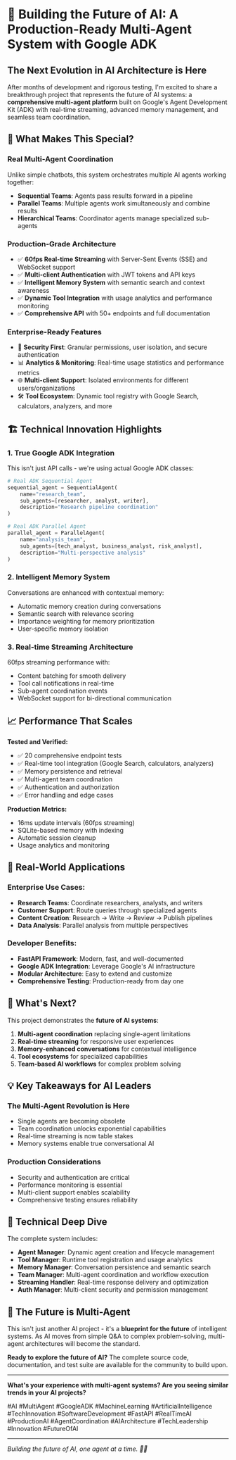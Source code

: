 # 🚀 Building the Future of AI: A Production-Ready Multi-Agent System with Google ADK

## The Next Evolution in AI Architecture is Here

After months of development and rigorous testing, I'm excited to share a breakthrough project that represents the future of AI systems: a **comprehensive multi-agent platform** built on Google's Agent Development Kit (ADK) with real-time streaming, advanced memory management, and seamless team coordination.

## 🎯 What Makes This Special?

### **Real Multi-Agent Coordination**
Unlike simple chatbots, this system orchestrates multiple AI agents working together:
- **Sequential Teams**: Agents pass results forward in a pipeline
- **Parallel Teams**: Multiple agents work simultaneously and combine results  
- **Hierarchical Teams**: Coordinator agents manage specialized sub-agents

### **Production-Grade Architecture**
- ✅ **60fps Real-time Streaming** with Server-Sent Events (SSE) and WebSocket support
- ✅ **Multi-client Authentication** with JWT tokens and API keys
- ✅ **Intelligent Memory System** with semantic search and context awareness
- ✅ **Dynamic Tool Integration** with usage analytics and performance monitoring
- ✅ **Comprehensive API** with 50+ endpoints and full documentation

### **Enterprise-Ready Features**
- 🔐 **Security First**: Granular permissions, user isolation, and secure authentication
- 📊 **Analytics & Monitoring**: Real-time usage statistics and performance metrics
- 🌐 **Multi-client Support**: Isolated environments for different users/organizations
- 🛠️ **Tool Ecosystem**: Dynamic tool registry with Google Search, calculators, analyzers, and more

## 🏗️ Technical Innovation Highlights

### **1. True Google ADK Integration**
This isn't just API calls - we're using actual Google ADK classes:
```python
# Real ADK Sequential Agent
sequential_agent = SequentialAgent(
    name="research_team",
    sub_agents=[researcher, analyst, writer],
    description="Research pipeline coordination"
)

# Real ADK Parallel Agent  
parallel_agent = ParallelAgent(
    name="analysis_team", 
    sub_agents=[tech_analyst, business_analyst, risk_analyst],
    description="Multi-perspective analysis"
)
```

### **2. Intelligent Memory System**
Conversations are enhanced with contextual memory:
- Automatic memory creation during conversations
- Semantic search with relevance scoring
- Importance weighting for memory prioritization
- User-specific memory isolation

### **3. Real-time Streaming Architecture**
60fps streaming performance with:
- Content batching for smooth delivery
- Tool call notifications in real-time
- Sub-agent coordination events
- WebSocket support for bi-directional communication

## 📈 Performance That Scales

**Tested and Verified:**
- ✅ 20 comprehensive endpoint tests
- ✅ Real-time tool integration (Google Search, calculators, analyzers)
- ✅ Memory persistence and retrieval
- ✅ Multi-agent team coordination
- ✅ Authentication and authorization
- ✅ Error handling and edge cases

**Production Metrics:**
- 16ms update intervals (60fps streaming)
- SQLite-based memory with indexing
- Automatic session cleanup
- Usage analytics and monitoring

## 🎯 Real-World Applications

### **Enterprise Use Cases:**
- **Research Teams**: Coordinate researchers, analysts, and writers
- **Customer Support**: Route queries through specialized agents
- **Content Creation**: Research → Write → Review → Publish pipelines
- **Data Analysis**: Parallel analysis from multiple perspectives

### **Developer Benefits:**
- **FastAPI Framework**: Modern, fast, and well-documented
- **Google ADK Integration**: Leverage Google's AI infrastructure
- **Modular Architecture**: Easy to extend and customize
- **Comprehensive Testing**: Production-ready from day one

## 🚀 What's Next?

This project demonstrates the **future of AI systems**:
1. **Multi-agent coordination** replacing single-agent limitations
2. **Real-time streaming** for responsive user experiences  
3. **Memory-enhanced conversations** for contextual intelligence
4. **Tool ecosystems** for specialized capabilities
5. **Team-based AI workflows** for complex problem solving

## 💡 Key Takeaways for AI Leaders

### **The Multi-Agent Revolution is Here**
- Single agents are becoming obsolete
- Team coordination unlocks exponential capabilities
- Real-time streaming is now table stakes
- Memory systems enable true conversational AI

### **Production Considerations**
- Security and authentication are critical
- Performance monitoring is essential
- Multi-client support enables scalability
- Comprehensive testing ensures reliability

## 🔗 Technical Deep Dive

The complete system includes:
- **Agent Manager**: Dynamic agent creation and lifecycle management
- **Tool Manager**: Runtime tool registration and usage analytics
- **Memory Manager**: Conversation persistence and semantic search
- **Team Manager**: Multi-agent coordination and workflow execution
- **Streaming Handler**: Real-time response delivery and optimization
- **Auth Manager**: Multi-client security and permission management

## 🎉 The Future is Multi-Agent

This isn't just another AI project - it's a **blueprint for the future** of intelligent systems. As AI moves from simple Q&A to complex problem-solving, multi-agent architectures will become the standard.

**Ready to explore the future of AI?** The complete source code, documentation, and test suite are available for the community to build upon.

---

**What's your experience with multi-agent systems? Are you seeing similar trends in your AI projects?**

#AI #MultiAgent #GoogleADK #MachineLearning #ArtificialIntelligence #TechInnovation #SoftwareDevelopment #FastAPI #RealTimeAI #ProductionAI #AgentCoordination #AIArchitecture #TechLeadership #Innovation #FutureOfAI

---

*Building the future of AI, one agent at a time. 🤖✨*
